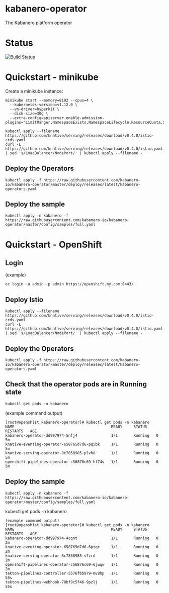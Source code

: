 # kabanero-operator
The Kabanero platform operator

# Status
[![Build Status](https://travis-ci.org/kabanero-io/kabanero-operator.svg?branch=master)](https://travis-ci.org/kabanero-io/kabanero-operator)

# Quickstart - minikube

Create a minikube instance: 
```
minikube start --memory=8192 --cpus=4 \
  --kubernetes-version=v1.12.0 \
  --vm-driver=hyperkit \
  --disk-size=30g \
  --extra-config=apiserver.enable-admission-plugins="LimitRanger,NamespaceExists,NamespaceLifecycle,ResourceQuota,ServiceAccount,DefaultStorageClass,MutatingAdmissionWebhook"

kubectl apply --filename https://github.com/knative/serving/releases/download/v0.4.0/istio-crds.yaml
curl -L https://github.com/knative/serving/releases/download/v0.4.0/istio.yaml | sed 's/LoadBalancer/NodePort/' | kubectl apply --filename -
```

## Deploy the Operators

```
kubectl apply -f https://raw.githubusercontent.com/kabanero-io/kabanero-operator/master/deploy/releases/latest/kabanero-operators.yaml
```

## Deploy the sample

```
kubectl apply -n kabanero -f https://raw.githubusercontent.com/kabanero-io/kabanero-operator/master/config/samples/full.yaml
```

# Quickstart - OpenShift

## Login
(example)

```
oc login -u admin -p admin https://openshift.my.com:8443/
```

## Deploy Istio

```
kubectl apply --filename https://github.com/knative/serving/releases/download/v0.4.0/istio-crds.yaml
curl -L https://github.com/knative/serving/releases/download/v0.4.0/istio.yaml | sed 's/LoadBalancer/NodePort/' | kubectl apply --filename -
```

## Deploy the Operators

```
kubectl apply -f https://raw.githubusercontent.com/kabanero-io/kabanero-operator/master/deploy/releases/latest/kabanero-operators.yaml
```

## Check that the operator pods are in Running state

```
kubectl get pods -n kabanero
```
(example command output)

```
[root@openshist kabanero-operator]# kubectl get pods -n kabanero
NAME                                           READY     STATUS    RESTARTS   AGE
kabanero-operator-dd997974-5nfj4               1/1       Running   0          5m
knative-eventing-operator-658765d7d6-pq5bk     1/1       Running   0          5m
knative-serving-operator-8c7858985-plvh8       1/1       Running   0          5m
openshift-pipelines-operator-c56876c69-hf74v   1/1       Running   0          5m
```

## Deploy the sample

```
kubectl apply -n kabanero -f https://raw.githubusercontent.com/kabanero-io/kabanero-operator/master/config/samples/full.yaml
```

kubectl get pods -n kabanero
```
(example command output)
[root@openshist kabanero-operator]# kubectl get pods -n kabanero
NAME                                           READY     STATUS    RESTARTS   AGE
kabanero-operator-dd997974-4cqnt               1/1       Running   0          2m
knative-eventing-operator-658765d7d6-6ptqc     1/1       Running   0          2m
knative-serving-operator-8c7858985-v7zrd       1/1       Running   0          2m
openshift-pipelines-operator-c56876c69-6jwqw   1/1       Running   0          2m
tekton-pipelines-controller-5576fbb979-mv8hp   1/1       Running   0          55s
tekton-pipelines-webhook-78bf9c5f46-9pzlj      1/1       Running   0          55s
